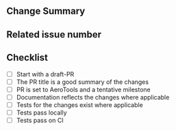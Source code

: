 ## Change Summary

<!-- Please give a short summary of the changes. -->

## Related issue number

<!-- Are there any issues opened that will be resolved by merging this change? -->
<!-- WARNING: please use "fix #123" style references so the issue is closed when this PR is merged. -->

## Checklist

* [ ] Start with a draft-PR
* [ ] The PR title is a good summary of the changes
* [ ] PR is set to AeroTools and a tentative milestone
* [ ] Documentation reflects the changes where applicable
* [ ] Tests for the changes exist where applicable
* [ ] Tests pass locally
* [ ] Tests pass on CI
<!-- * [ ] At least 1 reviewer is selected -->
<!-- * [ ] Make PR ready to review -->
